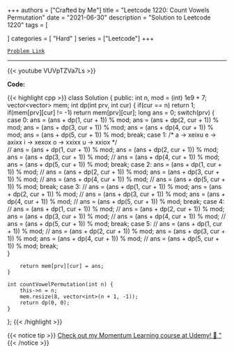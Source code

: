 
+++
authors = ["Crafted by Me"]
title = "Leetcode 1220: Count Vowels Permutation"
date = "2021-06-30"
description = "Solution to Leetcode 1220"
tags = [
    
]
categories = [
    "Hard"
]
series = ["Leetcode"]
+++



[`Problem Link`](https://leetcode.com/problems/count-vowels-permutation/description/)

---

{{< youtube VUVpTZVa7Ls >}}

**Code:**

{{< highlight cpp >}}
class Solution {
public:
    int n, mod = (int) 1e9 + 7;
    vector<vector<int>> mem;
    int dp(int prv, int cur) {
        if(cur == n) return 1;
        if(mem[prv][cur] != -1) return mem[prv][cur];
        long ans = 0;
        switch(prv) {
            case 0:
                ans = (ans + dp(1, cur + 1)) % mod;
                ans = (ans + dp(2, cur + 1)) % mod;
                ans = (ans + dp(3, cur + 1)) % mod;
                ans = (ans + dp(4, cur + 1)) % mod;
                ans = (ans + dp(5, cur + 1)) % mod;
            break;
            case 1:
        /*  a -> xeixu  e -> axixx  i -> xexox  o -> xxixx  u -> xxiox  */            
                // ans = (ans + dp(1, cur + 1)) % mod;
                ans = (ans + dp(2, cur + 1)) % mod;
                ans = (ans + dp(3, cur + 1)) % mod;
                // ans = (ans + dp(4, cur + 1)) % mod;
                ans = (ans + dp(5, cur + 1)) % mod;
            break;
            case 2:
                ans = (ans + dp(1, cur + 1)) % mod;
                // ans = (ans + dp(2, cur + 1)) % mod;
                ans = (ans + dp(3, cur + 1)) % mod;
                // ans = (ans + dp(4, cur + 1)) % mod;
                // ans = (ans + dp(5, cur + 1)) % mod;
            break;
            case 3:
                // ans = (ans + dp(1, cur + 1)) % mod;
                ans = (ans + dp(2, cur + 1)) % mod;
                // ans = (ans + dp(3, cur + 1)) % mod;
                ans = (ans + dp(4, cur + 1)) % mod;
                // ans = (ans + dp(5, cur + 1)) % mod;
            break;
            case 4:
                // ans = (ans + dp(1, cur + 1)) % mod;
                // ans = (ans + dp(2, cur + 1)) % mod;
                ans = (ans + dp(3, cur + 1)) % mod;
                // ans = (ans + dp(4, cur + 1)) % mod;
                // ans = (ans + dp(5, cur + 1)) % mod;
            break;
            case 5:
                // ans = (ans + dp(1, cur + 1)) % mod;
                // ans = (ans + dp(2, cur + 1)) % mod;
                ans = (ans + dp(3, cur + 1)) % mod;
                ans = (ans + dp(4, cur + 1)) % mod;
                // ans = (ans + dp(5, cur + 1)) % mod;
            break;                                                                        
        }

        return mem[prv][cur] = ans;
    }

    int countVowelPermutation(int n) {
        this->n = n;
        mem.resize(8, vector<int>(n + 1, -1));
        return dp(0, 0);
    }
};
{{< /highlight >}}



{{< notice tip >}}
[Check out my Momentum Learning course at Udemy! 🚀 "](https://www.udemy.com/course/blind-75-the-data-structures-and-algorithms-essentials/)
{{< /notice >}}

